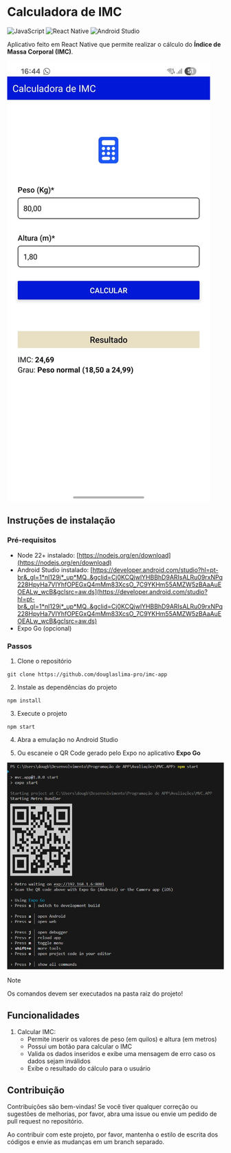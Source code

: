# Calculadora de IMC

![JavaScript](https://img.shields.io/badge/javascript-%23323330.svg?style=for-the-badge&logo=javascript&logoColor=%23F7DF1E)
![React Native](https://img.shields.io/badge/react_native-%2320232a.svg?style=for-the-badge&logo=react&logoColor=%2361DAFB)
![Android Studio](https://img.shields.io/badge/android%20studio-346ac1?style=for-the-badge&logo=android%20studio&logoColor=white)

Aplicativo feito em React Native que permite realizar o cálculo do **Índice de Massa Corporal (IMC)**.

<img src="assets/print.jpeg" alt="Print do aplicativo">

## Instruções de instalação

### Pré-requisitos
- Node 22+ instalado: [https://nodejs.org/en/download](https://nodejs.org/en/download)
- Android Studio instalado: [https://developer.android.com/studio?hl=pt-br&_gl=1*nl129j*_up*MQ..&gclid=Cj0KCQjwlYHBBhD9ARIsALRu09rxNPq228HpyHa7VIYhfOPEGxQ4mMm83XcsO_7C9YKHm55AMZW5zBAaAuEOEALw_wcB&gclsrc=aw.ds](https://developer.android.com/studio?hl=pt-br&_gl=1*nl129j*_up*MQ..&gclid=Cj0KCQjwlYHBBhD9ARIsALRu09rxNPq228HpyHa7VIYhfOPEGxQ4mMm83XcsO_7C9YKHm55AMZW5zBAaAuEOEALw_wcB&gclsrc=aw.ds)
- Expo Go (opcional)

### Passos

1. Clone o repositório
```
git clone https://github.com/douglaslima-pro/imc-app
```

2. Instale as dependências do projeto
```
npm install
```

3. Execute o projeto
```
npm start
```

4. Abra a emulação no Android Studio

5. Ou escaneie o QR Code gerado pelo Expo no aplicativo **Expo Go**

<img src="assets/expo-terminal.png" alt="Print do terminal">

> [!NOTE]
> Os comandos devem ser executados na pasta raiz do projeto!

## Funcionalidades
1. Calcular IMC:
    - Permite inserir os valores de peso (em quilos) e altura (em metros)
    - Possui um botão para calcular o IMC
    - Valida os dados inseridos e exibe uma mensagem de erro caso os dados sejam inválidos
    - Exibe o resultado do cálculo para o usuário

## Contribuição
Contribuições são bem-vindas! Se você tiver qualquer correção ou sugestões de melhorias, por favor, abra uma issue ou envie um pedido de pull request no repositório.

Ao contribuir com este projeto, por favor, mantenha o estilo de escrita dos códigos e envie as mudanças em um branch separado.